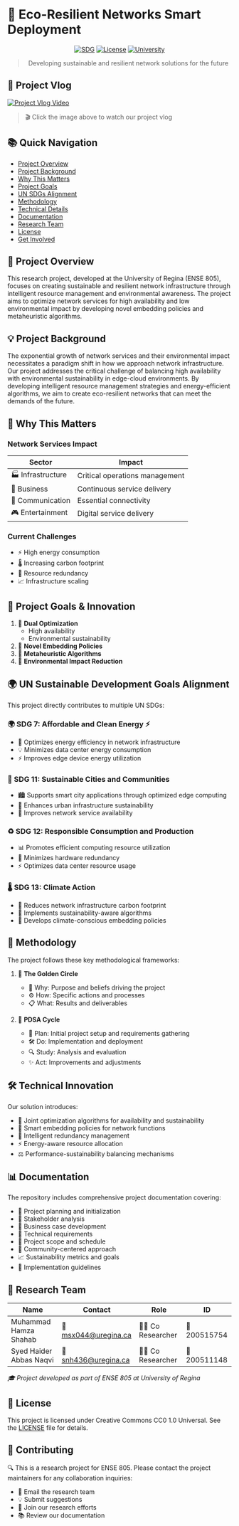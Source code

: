 # 🌱 Eco-Resilient Networks Smart Deployment

<div align="center">

[![SDG](https://img.shields.io/badge/SDG-7,11,12,13-green.svg)](https://sdgs.un.org/goals)
[![License](https://img.shields.io/badge/License-CC0_1.0-lightgrey.svg)](LICENSE)
[![University](https://img.shields.io/badge/University-Regina-blue.svg)](https://www.uregina.ca)

> Developing sustainable and resilient network solutions for the future

</div>

## 🎥 Project Vlog

[![Project Vlog Video](https://img.youtube.com/vi/rTxHQ_QV1TM/0.jpg)](https://youtu.be/rTxHQ_QV1TM)

> 🎬 Click the image above to watch our project vlog

## 📚 Quick Navigation

-   [Project Overview](#-project-overview)
-   [Project Background](#-project-background)
-   [Why This Matters](#-why-this-matters)
-   [Project Goals](#-project-goals--innovation)
-   [UN SDGs Alignment](#-un-sustainable-development-goals-alignment)
-   [Methodology](#-methodology)
-   [Technical Details](#-technical-innovation)
-   [Documentation](#-documentation)
-   [Research Team](#-research-team)
-   [License](#-license)
-   [Get Involved](#-contributing)

## 🌟 Project Overview

This research project, developed at the University of Regina (ENSE 805), focuses on creating sustainable and resilient network infrastructure through intelligent resource management and environmental awareness. The project aims to optimize network services for high availability and low environmental impact by developing novel embedding policies and metaheuristic algorithms.

## 💡 Project Background

The exponential growth of network services and their environmental impact necessitates a paradigm shift in how we approach network infrastructure. Our project addresses the critical challenge of balancing high availability with environmental sustainability in edge-cloud environments. By developing intelligent resource management strategies and energy-efficient algorithms, we aim to create eco-resilient networks that can meet the demands of the future.

## 🤔 Why This Matters

### Network Services Impact

| Sector            | Impact                         |
| ----------------- | ------------------------------ |
| 🏭 Infrastructure | Critical operations management |
| 💼 Business       | Continuous service delivery    |
| 📱 Communication  | Essential connectivity         |
| 🎮 Entertainment  | Digital service delivery       |

### Current Challenges

-   ⚡ High energy consumption
-   🌡️ Increasing carbon footprint
-   🔄 Resource redundancy
-   📈 Infrastructure scaling

## 🎯 Project Goals & Innovation

1. 🎯 **Dual Optimization**
    - High availability
    - Environmental sustainability
2. 🔄 **Novel Embedding Policies**
3. 🧠 **Metaheuristic Algorithms**
4. 🌿 **Environmental Impact Reduction**

## 🌍 UN Sustainable Development Goals Alignment

This project directly contributes to multiple UN SDGs:

### 🌍 SDG 7: Affordable and Clean Energy ⚡

-   🔋 Optimizes energy efficiency in network infrastructure
-   💡 Minimizes data center energy consumption
-   ⚡ Improves edge device energy utilization

### 🌆 SDG 11: Sustainable Cities and Communities

-   🏙️ Supports smart city applications through optimized edge computing
-   🌱 Enhances urban infrastructure sustainability
-   🔄 Improves network service availability

### ♻️ SDG 12: Responsible Consumption and Production

-   📊 Promotes efficient computing resource utilization
-   🔄 Minimizes hardware redundancy
-   ⚡ Optimizes data center resource usage

### 🌡️ SDG 13: Climate Action

-   🌿 Reduces network infrastructure carbon footprint
-   🧠 Implements sustainability-aware algorithms
-   🌱 Develops climate-conscious embedding policies

## 🔄 Methodology

The project follows these key methodological frameworks:

1. 🎯 **The Golden Circle**

    - 💭 Why: Purpose and beliefs driving the project
    - ⚙️ How: Specific actions and processes
    - 📋 What: Results and deliverables

2. 🔄 **PDSA Cycle**
    - 📝 Plan: Initial project setup and requirements gathering
    - 🛠️ Do: Implementation and deployment
    - 🔍 Study: Analysis and evaluation
    - ✨ Act: Improvements and adjustments

## 🛠️ Technical Innovation

Our solution introduces:

-   🎯 Joint optimization algorithms for availability and sustainability
-   🔄 Smart embedding policies for network functions
-   🧠 Intelligent redundancy management
-   ⚡ Energy-aware resource allocation
-   ⚖️ Performance-sustainability balancing mechanisms

## 📊 Documentation

The repository includes comprehensive project documentation covering:

-   📝 Project planning and initialization
-   👥 Stakeholder analysis
-   💼 Business case development
-   🔧 Technical requirements
-   📅 Project scope and schedule
-   🤝 Community-centered approach
-   📈 Sustainability metrics and goals
-   📖 Implementation guidelines

## 👥 Research Team

| Name                    | Contact              | Role             | ID           |
| ----------------------- | -------------------- | ---------------- | ------------ |
| Muhammad Hamza Shahab   | 📧 msx044@uregina.ca | 👨‍💻 Co Researcher | 🔢 200515754 |
| Syed Haider Abbas Naqvi | 📧 snh436@uregina.ca | 👨‍💻 Co Researcher | 🔢 200511148 |

_🎓 Project developed as part of ENSE 805 at University of Regina_

## 📄 License

This project is licensed under Creative Commons CC0 1.0 Universal. See the [LICENSE](LICENSE) file for details.

## 🤝 Contributing

🔍 This is a research project for ENSE 805. Please contact the project maintainers for any collaboration inquiries:

-   📧 Email the research team
-   💡 Submit suggestions
-   🤝 Join our research efforts
-   📚 Review our documentation
